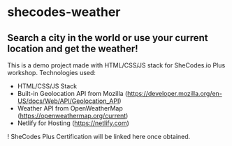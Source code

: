 # shecodes-weather
## Search a city in the world or use your current location and get the weather!
This is a demo project made with HTML/CSS/JS stack for SheCodes.io Plus workshop.
Technologies used:
- HTML/CSS/JS Stack
- Built-in Geolocation API from Mozilla (https://developer.mozilla.org/en-US/docs/Web/API/Geolocation_API)
- Weather API from OpenWeatherMap (https://openweathermap.org/current)
- Netlify for Hosting (https://netlify.com)

! SheCodes Plus Certification will be linked here once obtained.

